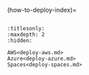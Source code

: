 (how-to-deploy-index)=

```{include} deploy-anywhere.md

```

```{toctree}
:titlesonly:
:maxdepth: 2
:hidden:

AWS<deploy-aws.md>
Azure<deploy-azure.md>
Spaces<deploy-spaces.md>
```

